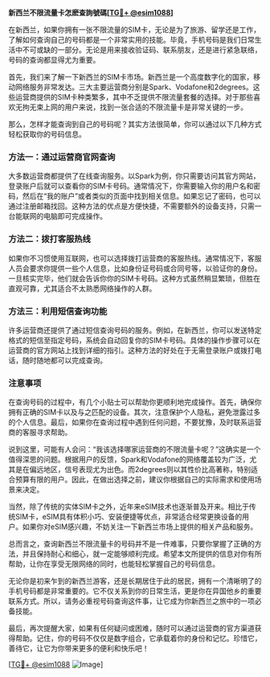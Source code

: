 **新西兰不限流量卡怎麽查詢號碼[[TG💪+ @esim1088](https://t.me/s/esim1088)]**

在新西兰，如果你拥有一张不限流量的SIM卡，无论是为了旅游、留学还是工作，了解如何查询自己的号码都是一个非常实用的技能。毕竟，手机号码是我们日常生活中不可或缺的一部分。无论是用来接收验证码、联系朋友，还是进行紧急联络，号码的查询都显得尤为重要。

首先，我们来了解一下新西兰的SIM卡市场。新西兰是一个高度数字化的国家，移动网络服务非常发达。三大主要运营商分别是Spark、Vodafone和2degrees。这些运营商提供的SIM卡种类繁多，其中不乏提供不限流量套餐的选择。对于那些喜欢无拘无束上网的用户来说，找到一张合适的不限流量卡是非常关键的一步。

那么，怎样才能查询到自己的号码呢？其实方法很简单，你可以通过以下几种方式轻松获取你的号码信息。

### 方法一：通过运营商官网查询

大多数运营商都提供了在线查询服务。以Spark为例，你只需要访问其官方网站，登录账户后就可以查看你的SIM卡号码。通常情况下，你需要输入你的用户名和密码，然后在“我的账户”或者类似的页面中找到相关信息。如果忘记了密码，也可以通过注册邮箱找回。这种方法的优点是方便快捷，不需要额外的设备支持，只需一台能联网的电脑即可完成操作。

### 方法二：拨打客服热线

如果你不习惯使用互联网，也可以选择拨打运营商的客服热线。通常情况下，客服人员会要求你提供一些个人信息，比如身份证号码或合同号等，以验证你的身份。一旦核实完毕，他们就会告诉你你的SIM卡号码。这种方式虽然稍显繁琐，但胜在直观可靠，尤其适合不太熟悉网络操作的人群。

### 方法三：利用短信查询功能

许多运营商还提供了通过短信查询号码的服务。例如，在新西兰，你可以发送特定格式的短信至指定号码，系统会自动回复你的SIM卡号码。具体的操作步骤可以在运营商的官方网站上找到详细的指引。这种方法的好处在于无需登录账户或拨打电话，随时随地都可以完成查询。

### 注意事项

在查询号码的过程中，有几个小贴士可以帮助你更顺利地完成操作。首先，确保你拥有正确的SIM卡以及与之匹配的设备。其次，注意保护个人隐私，避免泄露过多的个人信息。最后，如果你在查询过程中遇到任何问题，不要犹豫，及时联系运营商的客服寻求帮助。

说到这里，可能有人会问：“我该选择哪家运营商的不限流量卡呢？”这确实是一个值得深思的问题。根据用户的反馈，Spark和Vodafone的网络覆盖较为广泛，尤其是在偏远地区，信号表现尤为出色。而2degrees则以其性价比高著称，特别适合预算有限的用户。因此，在做出选择之前，建议你根据自己的实际需求和使用场景来决定。

当然，除了传统的实体SIM卡之外，近年来eSIM技术也逐渐普及开来。相比于传统SIM卡，eSIM具有体积小巧、安装便捷等优点，非常适合经常更换设备的用户。如果你对eSIM感兴趣，不妨关注一下新西兰市场上提供的相关产品和服务。

总而言之，查询新西兰不限流量卡的号码并不是一件难事，只要你掌握了正确的方法，并且保持耐心和细心，就一定能够顺利完成。希望本文所提供的信息对你有所帮助，让你在享受无限网络的同时，也能轻松掌握自己的号码信息。

无论你是初来乍到的新西兰游客，还是长期居住于此的居民，拥有一个清晰明了的手机号码都是非常重要的。它不仅关系到你的日常生活，更是你在异国他乡的重要联系方式。所以，请务必重视号码查询这件事，让它成为你新西兰之旅中的一项必备技能。

最后，再次提醒大家，如果有任何疑问或困难，随时可以通过运营商的官方渠道获得帮助。记住，你的号码不仅仅是数字组合，它承载着你的身份和记忆。珍惜它，善待它，让它为你带来更多的便利和快乐吧！

[[TG💪+ @esim1088](https://t.me/s/esim1088) ![Image](https://i.postimg.cc/4NQfJmqS/Snipaste-2025-05-13-00-14-12.png)]